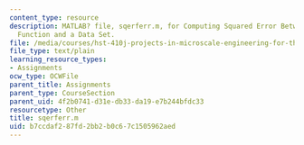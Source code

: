 ```yaml
---
content_type: resource
description: MATLAB? file, sqerferr.m, for Computing Squared Error Between an Erf
  Function and a Data Set.
file: /media/courses/hst-410j-projects-in-microscale-engineering-for-the-life-sciences-spring-2007/b7ccdaf287fd2bb2b0c67c1505962aed_sqerferr.m
file_type: text/plain
learning_resource_types:
- Assignments
ocw_type: OCWFile
parent_title: Assignments
parent_type: CourseSection
parent_uid: 4f2b0741-d31e-db33-da19-e7b244bfdc33
resourcetype: Other
title: sqerferr.m
uid: b7ccdaf2-87fd-2bb2-b0c6-7c1505962aed
---
```

